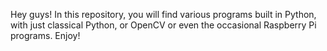 Hey guys! In this repository, you will find various programs built in Python, with just classical Python, or OpenCV or even the occasional Raspberry Pi programs. Enjoy!
